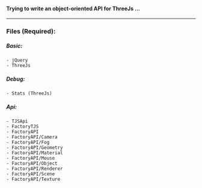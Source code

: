 #### Trying to write an object-oriented API for ThreeJs ...

---

### Files (Required):

##### Basic:

	- jQuery
	- ThreeJs

##### Debug:

	- Stats (ThreeJs)

##### Api:

	- TJSApi
	- FactoryTJS
	- FactoryAPI
	- FactoryAPI/Camera
	- FactoryAPI/Fog
	- FactoryAPI/Geometry
	- FactoryAPI/Material
	- FactoryAPI/Mouse
	- FactoryAPI/Object
	- FactoryAPI/Renderer
	- FactoryAPI/Scene
	- FactoryAPI/Texture

